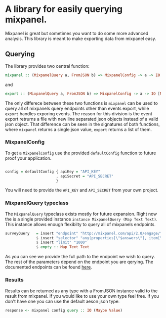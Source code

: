 # A library for easily querying mixpanel.

Mixpanel is great but sometimes you want to do some more advanced analysis. This library is meant to make exporting data from mixpanel easy. 


## Querying

The library provides two central function:

```haskell
mixpanel :: (MixpanelQuery a, FromJSON b) => MixpanelConfig -> a -> IO (Maybe b)
```

and 


```haskell
export :: (MixpanelQuery a, FromJSON b) => MixpanelConfig -> a -> IO [Maybe b]
```

The only differece between these two functions is `mixpanel` can be used to query all of mixpanels query endpoints other than events export, while `export` handles exporing events. The reason for this division is the event export retrurns a file with new line separated json objects instead of a valid json object. That difference can be seen in the signatures of both functions, where `mixpanel` returns a single json value, `export` returns a list of them.

### MixpanelConfig

To get a `MixpanelConfig` use the provided `defaultConfig` function to future proof your application.

```haskell

config = defaultConfig { apiKey = "API_KEY"
                       , apiSecret = "API_SECRET"
                       }
```

You will need to provide the `API_KEY` and `API_SECRET` from your own project.

### MixpanelQuery typeclass

The `MixpanelQuery` typeclass exists mostly for future expansion. Right now the is a single provided instance `instance MixpanelQuery (Map Text Text)`. This instance allows enough flexibilty to query all of mixpanels endpoints.

```haskell
surveyQuery   = insert "endpoint" "http://mixpanel.com/api/2.0/engage/"
              $ insert "selector" "any(properties[\"$answers\"], item[\"$survey_id\"] == 25000 and item[\"$collection_id\"] == 26000)"
              $ insert "limit" "1000"
              $ empty :: Map Text Text

``` 

As you can see we provide the full path to the endpoint we wish to query. The rest of the parameters depend on the endpoint you are qerying. The documented endpoints can be found [here][mixpanelapi].

[mixpanelapi]: https://mixpanel.com/docs/api-documentation/data-export-api

### Results

Results can be returned as any type with a FromJSON instance valid to the result from mixpanel. If you would like to use your own type feel free. If you don't have one you can use the default aeson json type:

```haskell
response <- mixpanel config query :: IO (Maybe Value)
```


